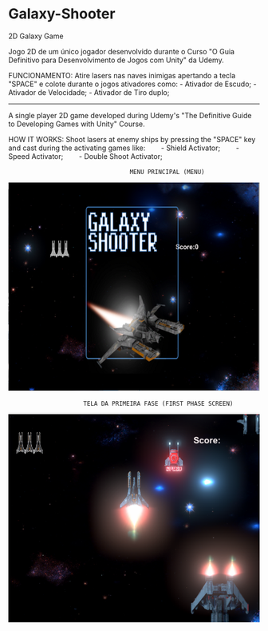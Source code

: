# Galaxy-Shooter
2D Galaxy Game

Jogo 2D de um único jogador desenvolvido durante o Curso "O Guia Definitivo para Desenvolvimento de Jogos com Unity" da Udemy.

FUNCIONAMENTO: Atire lasers nas naves inimigas apertando a tecla "SPACE" e colote durante o jogos ativadores como:
      - Ativador de Escudo;
      - Ativador de Velocidade;
      - Ativador de Tiro duplo;
     
 ---------------------------------------------------------------------------------------------
 
A single player 2D game developed during Udemy's "The Definitive Guide to Developing Games with Unity" Course.

HOW IT WORKS: Shoot lasers at enemy ships by pressing the "SPACE" key and cast during the activating games like:
       - Shield Activator;
       - Speed Activator;
       - Double Shoot Activator;

                                      MENU PRINCIPAL (MENU)
![alt text](https://github.com/refalguera/Galaxy-Shooter/blob/master/FinalImages/Galaxy1.PNG)

                         TELA DA PRIMEIRA FASE (FIRST PHASE SCREEN)
![alt text](https://github.com/refalguera/Galaxy-Shooter/blob/master/FinalImages/Galaxy2.PNG)

